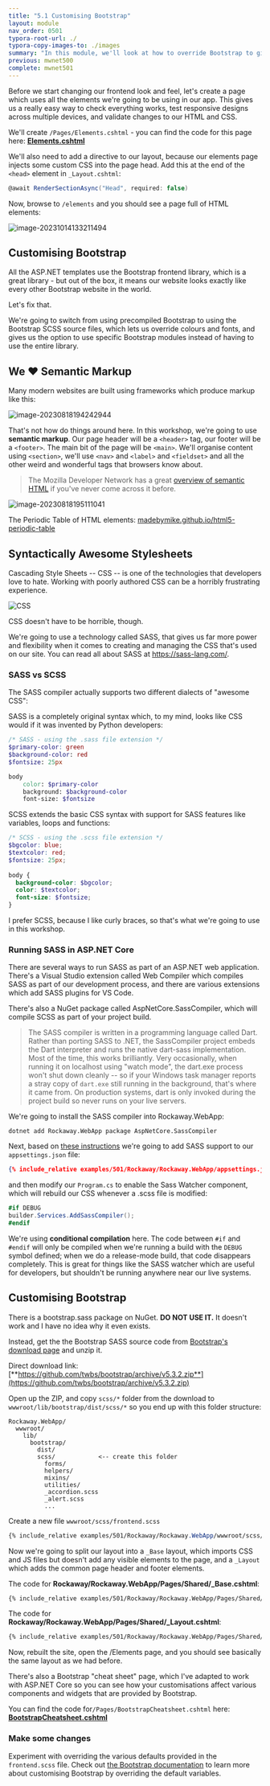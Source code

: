 ```yaml
---
title: "5.1 Customising Bootstrap"
layout: module
nav_order: 0501
typora-root-url: ./
typora-copy-images-to: ./images
summary: "In this module, we'll look at how to override Bootstrap to give us more control over our website's look and feel."
previous: mwnet500
complete: mwnet501
---
```


Before we start changing our frontend look and feel, let's create a page which uses all the elements we're going to be using in our app. This gives us a really easy way to check everything works, test responsive designs across multiple devices, and validate changes to our HTML and CSS.

We'll create `/Pages/Elements.cshtml` - you can find the code for this page here: **[Elements.cshtml](examples/501/Rockaway/Rockaway.WebApp/Pages/Elements.cshtml)**

We'll also need to add a directive to our layout, because our elements page injects some custom CSS into the page head. Add this at the end of the `<head>` element in `_Layout.cshtml`:

```csharp
@await RenderSectionAsync("Head", required: false)
```

Now, browse to `/elements` and you should see a page full of HTML elements:

![image-20231014133211494](/images/image-20231014133211494.png)

## Customising Bootstrap

All the ASP.NET templates use the Bootstrap frontend library, which is a great library - but out of the box, it means our website looks exactly like every other Bootstrap website in the world.

Let's fix that.

We're going to switch from using precompiled Bootstrap to using the Bootstrap SCSS source files, which lets us override colours and fonts, and gives us the option to use specific Bootstrap modules instead of having to use the entire library.

## We ❤ Semantic Markup

Many modern websites are built using frameworks which produce markup like this:

![image-20230818194242944](images/image-20230818194242944.png)

That's not how do things around here. In this workshop, we're going to use **semantic markup**. Our page header will be a `<header>` tag, our footer will be a `<footer>`. The main bit of the page will be `<main>`. We'll organise content using `<section>`, we'll use `<nav>` and `<label>` and `<fieldset>` and all the other weird and wonderful tags that browsers know about.

> The Mozilla Developer Network has a great [overview of semantic HTML](https://developer.mozilla.org/en-US/docs/Glossary/Semantics#semantics_in_html) if you've never come across it before.

![image-20230818195111041](images/image-20230818195111041.png)

<figcaption>The Periodic Table of HTML elements: <a href="https://madebymike.github.io/html5-periodic-table/">madebymike.github.io/html5-periodic-table</a></figcaption>

## Syntactically Awesome Stylesheets

Cascading Style Sheets -- CSS -- is one of the technologies that developers love to hate. Working with poorly authored CSS can be a horribly frustrating experience.

![CSS](images/peter-griffin-venetian-blind-css.gif)

CSS doesn't have to be horrible, though. 

We're going to use a technology called SASS, that gives us far more power and flexibility when it comes to creating and managing the CSS that's used on our site. You can read all about SASS at https://sass-lang.com/.

### SASS vs SCSS

The SASS compiler actually supports two different dialects of "awesome CSS":

SASS is a completely original syntax which, to my mind, looks like CSS would if it was invented by Python developers:

```scss
/* SASS - using the .sass file extension */
$primary-color: green
$background-color: red
$fontsize: 25px

body
	color: $primary-color
	background: $background-color
	font-size: $fontsize
```

SCSS extends the basic CSS syntax with support for SASS features like variables, loops and functions:

```scss
/* SCSS - using the .scss file extension */
$bgcolor: blue;
$textcolor: red;
$fontsize: 25px;
 
body {
  background-color: $bgcolor;
  color: $textcolor;
  font-size: $fontsize;
}
```

I prefer SCSS, because I like curly braces, so that's what we're going to use in this workshop. 

### Running SASS in ASP.NET Core

There are several ways to run SASS as part of an ASP.NET web application. There's a Visual Studio extension called Web Compiler which compiles SASS as part of our development process, and there are various extensions which add SASS plugins for VS Code.

There's also a NuGet package called AspNetCore.SassCompiler, which will compile SCSS as part of your project build.

> The SASS compiler is written in a programming language called Dart. Rather than porting SASS to .NET, the SassCompiler project embeds the Dart interpreter and runs the native dart-sass implementation. Most of the time, this works brilliantly. Very occasionally, when running it on localhost using "watch mode", the dart.exe process won't shut down cleanly -- so if your Windows task manager reports a stray copy of `dart.exe` still running in the background, that's where it came from. On production systems, dart is only invoked during the project build so never runs on your live servers.

We're going to install the SASS compiler into Rockaway.WebApp:

```
dotnet add Rockaway.WebApp package AspNetCore.SassCompiler
```

Next, based on [these instructions](https://github.com/koenvzeijl/AspNetCore.SassCompiler#examples) we're going to add SASS support to our `appsettings.json` file:

```json
{% include_relative examples/501/Rockaway/Rockaway.WebApp/appsettings.json %}
```

and then modify our `Program.cs` to enable the Sass Watcher component, which will rebuild our CSS whenever a .scss file is modified:

```csharp
#if DEBUG
builder.Services.AddSassCompiler();
#endif
```

We're using **conditional compilation** here. The code between `#if` and `#endif` will only be compiled when we're running a build with the `DEBUG` symbol defined; when we do a release-mode build, that code disappears completely. This is great for things like the SASS watcher which are useful for developers, but shouldn't be running anywhere near our live systems.

## Customising Bootstrap

There is a bootstrap.sass package on NuGet. **DO NOT USE IT.** It doesn't work and I have no idea why it even exists.

Instead, get the the Bootstrap SASS source code from [Bootstrap's download page](https://getbootstrap.com/docs/5.3/getting-started/download/) and unzip it. 

Direct download link: [**https://github.com/twbs/bootstrap/archive/v5.3.2.zip**](https://github.com/twbs/bootstrap/archive/v5.3.2.zip)

Open up the ZIP, and copy `scss/*` folder from the download to `wwwroot/lib/bootstrap/dist/scss/*` so you end up with this folder structure:

```
Rockaway.WebApp/
  wwwroot/
    lib/
      bootstrap/
        dist/
        scss/		     <-- create this folder
          forms/
          helpers/
          mixins/
          utilities/
          _accordion.scss
          _alert.scss
          ...
```

Create a new file `wwwroot/scss/frontend.scss`

```scss
{% include_relative examples/501/Rockaway/Rockaway.WebApp/wwwroot/scss/frontend.scss %}
```

Now we're going to split our layout into a `_Base` layout, which imports CSS and JS files but doesn't add any visible elements to the page, and a `_Layout` which adds the common page header and footer elements.

The code for **Rockaway/Rockaway.WebApp/Pages/Shared/_Base.cshtml**:

```html
{% include_relative examples/501/Rockaway/Rockaway.WebApp/Pages/Shared/_Base.cshtml %}
```

The code for **Rockaway/Rockaway.WebApp/Pages/Shared/_Layout.cshtml**:

```html
{% include_relative examples/501/Rockaway/Rockaway.WebApp/Pages/Shared/_Layout.cshtml %}
```

Now, rebuilt the site, open the /Elements page, and you should see basically the same layout as we had before.

There's also a Bootstrap "cheat sheet" page, which I've adapted to work with ASP.NET Core so you can see how your customisations affect various components and widgets that are provided by Bootstrap.

You can find the code for`/Pages/BootstrapCheatsheet.cshtml` here: **[BootstrapCheatsheet.cshtml](examples/501/Rockaway/Rockaway.WebApp/Pages/BootstrapCheatsheet.cshtml)**

### Make some changes

Experiment with overriding the various defaults provided in the `frontend.scss` file. Check out [the Bootstrap documentation](https://getbootstrap.com/docs/5.2/customize/sass/#variable-defaults) to learn more about customising Bootstrap by overriding the default variables.










